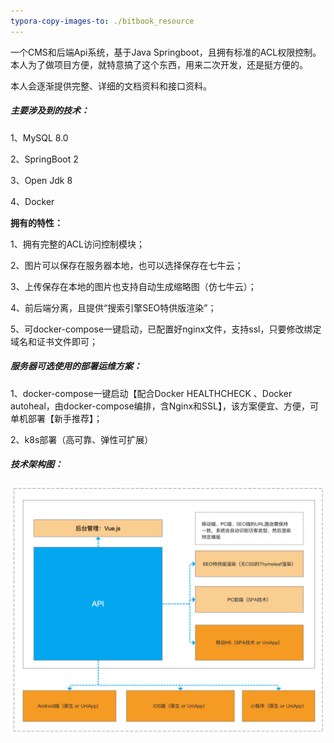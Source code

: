 ```yaml
---
typora-copy-images-to: ./bitbook_resource
---
```


一个CMS和后端Api系统，基于Java Springboot，且拥有标准的ACL权限控制。本人为了做项目方便，就特意搞了这个东西，用来二次开发，还是挺方便的。

本人会逐渐提供完整、详细的文档资料和接口资料。



##### 主要涉及到的技术：

1、MySQL 8.0

2、SpringBoot 2

3、Open Jdk 8

4、Docker



**拥有的特性：**

1、拥有完整的ACL访问控制模块；

2、图片可以保存在服务器本地，也可以选择保存在七牛云；

3、上传保存在本地的图片也支持自动生成缩略图（仿七牛云）；

4、前后端分离，且提供“搜索引擎SEO特供版渲染”；

5、可docker-compose一键启动，已配置好nginx文件，支持ssl，只要修改绑定域名和证书文件即可；



##### 服务器可选使用的部署运维方案：

1、docker-compose一键启动【配合Docker HEALTHCHECK 、Docker autoheal，由docker-compose编排，含Nginx和SSL】，该方案便宜、方便，可单机部署【新手推荐】；

2、k8s部署（高可靠、弹性可扩展）



##### 技术架构图：

![image-20201026155843783](gitbook_resource/image-20201026155843783.png)

